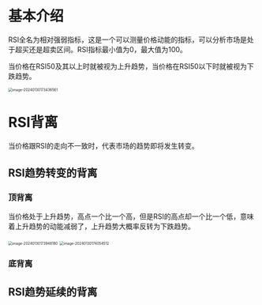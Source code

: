 # 基本介绍

RSI全名为相对强弱指标，这是一个可以测量价格动能的指标，可以分析市场是处于超买还是超卖区间。RSI指标最小值为0，最大值为100。

当价格在RSI50及其以上时就被视为上升趋势，当价格在RSI50以下时就被视为下跌趋势。

<img src="/Users/zhangxuan/Library/Application Support/typora-user-images/image-20240130173436561.png" alt="image-20240130173436561" style="zoom:50%;" />

# RSI背离

当价格跟RSI的走向不一致时，代表市场的趋势即将发生转变。

## RSI趋势转变的背离

### 顶背离

当价格处于上升趋势，高点一个比一个高，但是RSI的高点却一个比一个低，意味着上升趋势的动能减弱了，上升趋势大概率反转为下跌趋势。

<img src="/Users/zhangxuan/Library/Application Support/typora-user-images/image-20240130173948180.png" alt="image-20240130173948180" style="zoom:50%;" />

<img src="/Users/zhangxuan/Library/Application Support/typora-user-images/image-20240130174054512.png" alt="image-20240130174054512" style="zoom:50%;" />

### 底背离





## RSI趋势延续的背离




